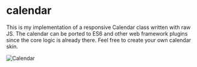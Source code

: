 # calendar

This is my implementation of a responsive Calendar class written with raw JS. 
The calendar can be ported to ES6 and other web framework plugins since the core logic is already there. 
Feel free to create your own calendar skin.

![Calendar](https://user-images.githubusercontent.com/3826772/27411003-331981de-56b9-11e7-9a19-86c9dd2dec91.png)
